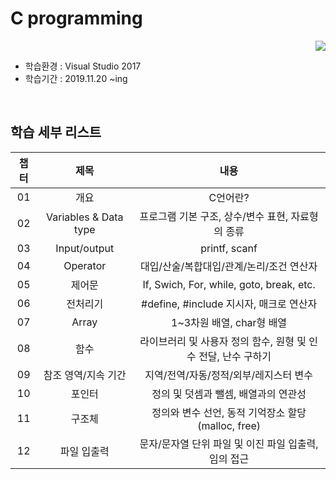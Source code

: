 # C programming

<div align="right">
<a href="https://hits.seeyoufarm.com"/><img src="https://hits.seeyoufarm.com/api/count/incr/badge.svg?url=https://github.com/eona1301/First_Step_C"/></a>
</div>

- 학습환경 : Visual Studio 2017
- 학습기간 : 2019.11.20 ~ing

<br>

## 학습 세부 리스트

| 챕터  |         제목          |                              내용                              |
| :---: | :-------------------: | :------------------------------------------------------------: |
|  01   |         개요          |                            C언어란?                            |
|  02   | Variables & Data type |       프로그램 기본 구조, 상수/변수 표현, 자료형의 종류        |
|  03   |     Input/output      |                         printf, scanf                          |
|  04   |       Operator        |            대입/산술/복합대입/관계/논리/조건 연산자            |
|  05   |        제어문         |            If, Swich, For, while, goto, break, etc.            |
|  06   |       전처리기        |            #define, #include 지시자, 매크로 연산자             |
|  07   |         Array         |                   1~3차원 배열, char형 배열                    |
|  08   |         함수          | 라이브러리 및 사용자 정의 함수, 원형 및 인수 전달, 난수 구하기 |
|  09   |  참조 영역/지속 기간  |             지역/전역/자동/정적/외부/레지스터 변수             |
|  10   |        포인터         |              정의 및 덧셈과 뺄셈, 배열과의 연관성              |
|  11   |        구조체         |       정의와 변수 선언, 동적 기억장소 할당(malloc, free)       |
|  12   |      파일 입출력      |   문자/문자열 단위 파일 및 이진 파일 입출력, 임의 접근    |
